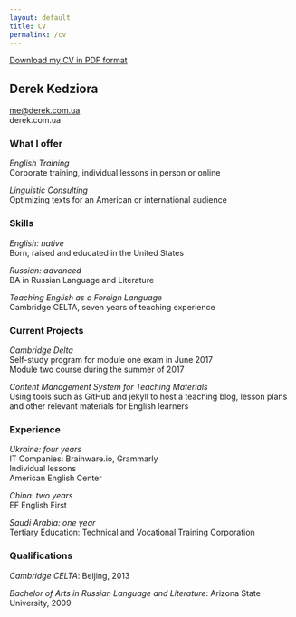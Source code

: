 ```yaml
---
layout: default
title: CV
permalink: /cv
---
```

<a href="/files/derek_cv.pdf" target="_blank">Download my CV in PDF format</a>

## Derek Kedziora
me@derek.com.ua  
derek.com.ua  

### What I offer 
*English Training*  
Corporate training, individual lessons in person or online 
 
*Linguistic Consulting*  
Optimizing texts for an American or international audience  

### Skills  
*English: native*  
Born, raised and educated in the United States

*Russian: advanced*  
BA in Russian Language and Literature

*Teaching English as a Foreign Language*  
Cambridge CELTA, seven years of teaching experience  

### Current Projects
*Cambridge Delta*  
Self-study program for module one exam in June 2017  
Module two course during the summer of 2017

*Content Management System for Teaching Materials*  
Using tools such as GitHub and jekyll to host a teaching blog, lesson plans and other relevant materials for English learners

### Experience
*Ukraine: four years*  
IT Companies: Brainware.io, Grammarly  
Individual lessons  
American English Center

*China: two years*  
EF English First 

*Saudi Arabia: one year*  
Tertiary Education: Technical and Vocational Training Corporation


### Qualifications 
*Cambridge CELTA*: Beijing, 2013

*Bachelor of Arts in Russian Language and Literature*: Arizona State University, 2009 
	
